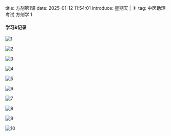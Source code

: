 title: 方剂第1课
date: 2025-01-12 11:54:01
introduce: 星期天 | ☀️
tag: 中医助理考试 方剂学 1

#### 学习&记录

![1](/static/img/2025/01/12/1.jpg)

![2](/static/img/2025/01/12/2.jpg)

![3](/static/img/2025/01/12/3.jpg)

![4](/static/img/2025/01/12/4.jpg)

![5](/static/img/2025/01/12/5.jpg)

![6](/static/img/2025/01/12/6.jpg)

![7](/static/img/2025/01/12/7.jpg)

![8](/static/img/2025/01/12/8.jpg)

![9](/static/img/2025/01/12/9.jpg)

![10](/static/img/2025/01/12/10.jpg)


